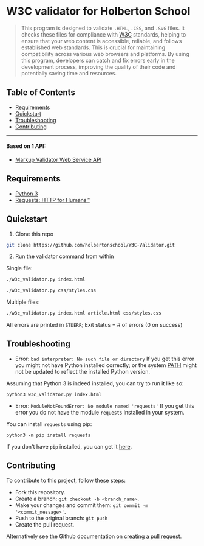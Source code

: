 # W3C validator for Holberton School
> This program is designed to validate `.HTML`, `.CSS`, and `.SVG` files. It checks these files for compliance with [W3C](https://www.w3.org/) standards, helping to ensure that your web content is accessible, reliable, and follows established web standards. This is crucial for maintaining compatibility across various web browsers and platforms. By using this program, developers can catch and fix errors early in the development process, improving the quality of their code and potentially saving time and resources.

## Table of Contents
 - [Requirements](#requirements)
 - [Quickstart](#quickstart)
 - [Troubleshooting](#troubleshooting)
 - [Contributing](#contributing)

---

#### Based on 1 API:
- [Markup Validator Web Service API](https://validator.w3.org/docs/api.html)

## Requirements
- [Python 3](https://www.python.org/downloads/)
- [Requests: HTTP for Humans™](https://requests.readthedocs.io/en/master/index.html)

## Quickstart
1. Clone this repo
```sh
git clone https://github.com/holbertonschool/W3C-Validator.git
```

2. Run the validator command from within

Single file:

```sh
./w3c_validator.py index.html
```

```sh
./w3c_validator.py css/styles.css
```

Multiple files:

```sh
./w3c_validator.py index.html article.html css/styles.css
```

All errors are printed in `STDERR`; Exit status = # of errors (0 on success)

## Troubleshooting

- Error: `bad interpreter: No such file or directory`
If you get this error you might not have Python installed correctly; or the system [PATH](https://en.wikipedia.org/wiki/PATH_(variable)) might not be updated to reflect the installed Python version.

Assuming that Python 3 is indeed installed, you can try to run it like so:
```
python3 w3c_validator.py index.html
```
- Error: `ModuleNotFoundError: No module named 'requests'`
If you get this error you do not have the module `requests` installed in your system.

You can install `requests` using pip:
```
python3 -m pip install requests
```

If you don't have `pip` installed, you can get it [here](https://pypi.org/project/pip/).

## Contributing

To contribute to this project, follow these steps:
  * Fork this repository.
  * Create a branch: `git checkout -b <branch_name>`.
  * Make your changes and commit them: `git commit -m '<commit_message>'`.
  * Push to the original branch: `git push`
  * Create the pull request.

Alternatively see the Github documentation on [creating a pull request](https://help.github.com/en/github/collaborating-with-issues-and-pull-requests/creating-a-pull-request).